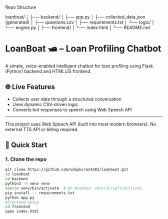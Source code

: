 Repo Structure

loanboat/
│
├── backend/
│   ├── app.py
│   ├── collected_data.json (generated)
│   ├── questions.csv
│   ├── requirements.txt
│   └── logic/
│       └── engine.py
│
├── frontend/
│   └── index.html
│
└── README.md
# LoanBoat 🛥️ – Loan Profiling Chatbot

A simple, voice-enabled intelligent chatbot for loan profiling using Flask (Python) backend and HTML/JS frontend.

## 🌐 Live Features

- Collects user data through a structured conversation
- Uses dynamic CSV-driven logic
- Converts bot responses to speech using Web Speech API

---
This project uses Web Speech API (built into most modern browsers). No external TTS API or billing required.

## 🚀 Quick Start

### 1. Clone the repo

```bash
git clone https://github.com/udaykiran4383/loanboat.git
cd loanboat
cd backend
python3 -m venv venv
source venv/bin/activate  # On Windows: venv\Scripts\activate
pip install -r requirements.txt
python app.py
#Frontend Setup
cd frontend
open index.html




